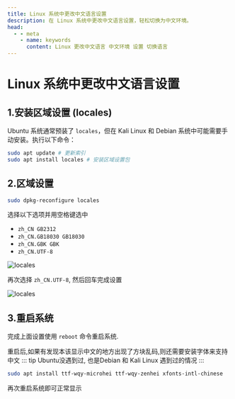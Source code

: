 ```yaml
---
title: Linux 系统中更改中文语言设置
description: 在 Linux 系统中更改中文语言设置，轻松切换为中文环境。
head:
  - - meta
    - name: keywords
      content: Linux 更改中文语言 中文环境 设置 切换语言
---
```


# Linux 系统中更改中文语言设置

## 1.安装区域设置 (locales)

Ubuntu 系统通常预装了 `locales`，但在 Kali Linux 和 Debian 系统中可能需要手动安装。执行以下命令：

```sh
sudo apt update​ # 更新索引
sudo apt install locales​ # 安装区域设置包
```

## 2.区域设置

```sh
sudo dpkg-reconfigure locales
```

选择以下选项并用空格键选中

- `zh_CN GB2312`
- `zh_CN.GB18030 GB18030`
- `zh_CN.GBK GBK`
- `zh_CN.UTF-8`

![locales](https://i.theojs.cn/docs/202406101154079.webp '选择`zh_CN GB2312` `zh_CN GB2312` `zh_CN.GBK GBK` `zh_CN.UTF-8`选项并用空格键选中')

再次选择 `zh_CN.UTF-8`, 然后回车完成设置

![locales](https://i.theojs.cn/docs/202406101155372.webp '再次选择 `zh_CN.UTF-8`, 然后回车完成设置')

## 3.重启系统

完成上面设置使用 `reboot` 命令重启系统.

重启后,如果有发现本该显示中文的地方出现了方块乱码,则还需要安装字体来支持中文
::: tip
Ubuntu没遇到过, 也是Debian 和 Kali Linux 遇到过的情况
:::

```sh
sudo apt install ttf-wqy-microhei ttf-wqy-zenhei xfonts-intl-chinese
```

再次重启系统即可正常显示
